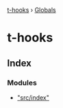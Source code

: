 [t-hooks](README.md) › [Globals](globals.md)

# t-hooks

## Index

### Modules

* ["src/index"](modules/_src_index_.md)
